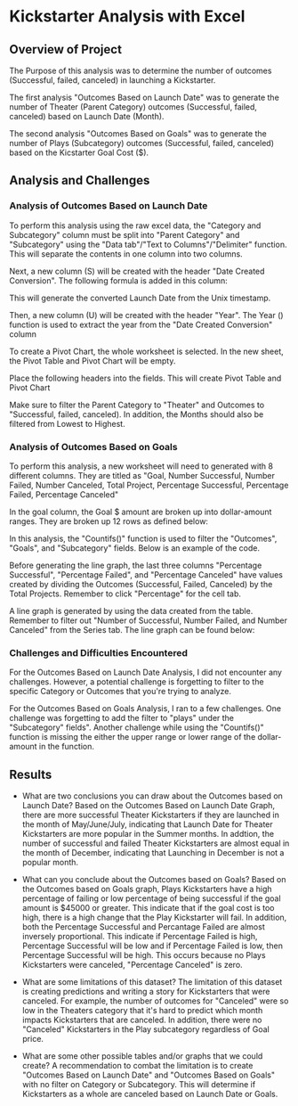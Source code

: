 # Kickstarter Analysis with Excel

## Overview of Project

The Purpose of this analysis was to determine the number of outcomes (Successful, failed, canceled) in launching a Kickstarter. 

The first analysis "Outcomes Based on Launch Date" was to generate the number of Theater (Parent Category) outcomes (Successful, failed, canceled) based on Launch Date (Month). 

The second analysis "Outcomes Based on Goals" was to generate the number of Plays (Subcategory) outcomes (Successful, failed, canceled) based on the Kicstarter Goal Cost ($).

## Analysis and Challenges

### Analysis of Outcomes Based on Launch Date
To perform this analysis using the raw excel data, the "Category and Subcategory" column must be split into "Parent Category" and "Subcategory" using the "Data tab"/"Text to Columns"/"Delimiter" function. This will separate the contents in one column into two columns.

Next, a new column (S) will be created with the header "Date Created Conversion". The following formula is added in this column:

This will generate the converted Launch Date from the Unix timestamp.

Then, a new column (U) will be created with the header "Year". The Year () function is used to extract the year from the "Date Created Conversion" column

To create a Pivot Chart, the whole worksheet is selected. In the new sheet, the Pivot Table and Pivot Chart will be empty. 

Place the following headers into the fields. This will create Pivot Table and Pivot Chart

Make sure to filter the Parent Category to "Theater" and Outcomes to "Successful, failed, canceled). In addition, the Months should also be filtered from Lowest to Highest.

### Analysis of Outcomes Based on Goals
To perform this analysis, a new worksheet will need to generated with 8 different columns. They are titled as "Goal, Number Successful, Number Failed, Number Canceled, Total Project, Percentage Successful, Percentage Failed, Percentage Canceled"

In the goal column, the Goal $ amount are broken up into dollar-amount ranges. They are broken up 12 rows as defined below:

In this analysis, the "Countifs()" function is used to filter the "Outcomes", "Goals", and "Subcategory" fields. Below is an example of the code.

Before generating the line graph, the last three columns "Percentage Successful", "Percentage Failed", and "Percentage Canceled" have values created by dividing the Outcomes (Successful, Failed, Canceled) by the Total Projects. Remember to click "Percentage" for the cell tab.

A line graph is generated by using the data created from the table. Remember to filter out "Number of Successful, Number Failed, and Number Canceled" from the Series tab. The line graph can be found below:


### Challenges and Difficulties Encountered

For the Outcomes Based on Launch Date Analysis, I did not encounter any challenges. However, a potential challenge is forgetting to filter to the specific Category or Outcomes that you're trying to analyze.

For the Outcomes Based on Goals Analysis, I ran to a few challenges. One challenge was forgetting to add the filter to "plays" under the "Subcategory" fields". Another challenge while using the "Countifs()" function is missing the either the upper range or lower range of the dollar-amount in the function. 


## Results

- What are two conclusions you can draw about the Outcomes based on Launch Date?
Based on the Outcomes Based on Launch Date Graph, there are more successful Theater Kickstarters if they are launched in the month of May/June/July, indicating that Launch Date for Theater Kickstarters are more popular in the Summer months. In addtion, the number of successful and failed Theater Kickstarters are almost equal in the month of December, indicating that Launching in December is not a popular month.

- What can you conclude about the Outcomes based on Goals?
Based on the Outcomes based on Goals graph, Plays Kickstarters have a high percentage of failing or low percentage of being successful if the goal amount is $45000 or greater. This indicate that if the goal cost is too high, there is a high change that the Play Kickstarter will fail. In addition, both the Percentage Successful and Percantage Failed are almost inversely proportional. This indicate if Percentage Failed is high, Percentage Successful will be low and if Percentage Failed is low, then Percentage Successful will be high. This occurs because no Plays Kickstarters were canceled, "Percentage Canceled" is zero.

- What are some limitations of this dataset?
The limitation of this dataset is creating predictions and writing a story for Kickstarters that were canceled. For example, the number of outcomes for "Canceled" were so low in the Theaters category that it's hard to predict which month impacts Kickstarters that are canceled. In addition, there were no "Canceled" Kickstarters in the Play subcategory regardless of Goal price.

- What are some other possible tables and/or graphs that we could create?
A recommendation to combat the limitation is to create "Outcomes Based on Launch Date" and "Outcomes Based on Goals" with no filter on Category or Subcategory. This will determine if Kickstarters as a whole are canceled based on Launch Date or Goals.

